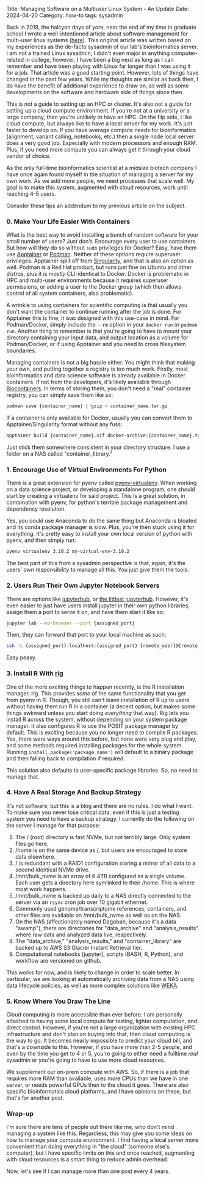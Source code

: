 Title: Managing Software on a Multiuser Linux System - An Update
Date: 2024-04-20
Category: how-to 
tags: sysadmin

Back in 2019, the halcyon days of yore, near the end of my time in graduate school I wrote a well-intentioned article
about software management for multi-user linux systems ([here](/articles/2019-06-25_managing-software-on-a-multiuser-linux-system.html)).
This original article was written based on my experiences as the de-facto sysadmin of our lab's bioinformatics server.
I am not a trained Linux sysadmin, I didn't even major in anything computer-related in college, however, I have been a
big nerd as long as I can remember and have been playing with Linux far longer than I was using it for a job. That
article was a good starting point. However, lots of things have changed in the past few years. While my thoughts are
similar as back then, I do have the benefit of additional experience to draw on, as well as some developments on the
software and hardware side of things since then.

This is not a guide to setting up an HPC or cluster. It's also not a guide for setting up a cloud compute environment.
If you're not at a university or a large company, then you're unlikely to have an HPC. On the flip side, I like cloud
compute, but always like to have a local server for my work. It's just faster to develop on. If you have average compute
needs for bioinformatics (alignment, variant calling, notebooks, etc.) then a single node local server does a very good
job. Especially with modern processors and enough RAM. Plus, if you need more compute you can always get it through your
cloud vendor of choice.

As the only full-time bioinformatics scientist at a midsize biotech company I have once again found myself in the situation
of managing a server for my own work. As we add more people, we need processes that scale well. My goal is to make this
system, augmented with cloud resources, work until reaching 4-5 users.

Consider these tips an addendum to my previous article on the subject.

### 0. Make Your Life Easier With Containers

What is the best way to avoid installing a bunch of random software for your small number of users? Just don't. Encourage
every user to use containers. But how will they do so without `sudo` privileges for Docker? Easy, have them use [Apptainer](https://apptainer.org/)
or [Podman](https://podman.io/). Neither of these options require superuser privileges. Apptainer split off from [Singularity](https://sylabs.io/),
and that is also an option as well. Podman is a Red Hat product, but runs just fine on Ubuntu and other distros, plus it
is *mostly* CLI-identical to Docker. Docker is problematic in HPC and multi-user environments because it requires superuser
permissions, or adding a user to the Docker group (which then allows control of all system containers, also problematic).

A wrinkle to using containers for scientific computing is that usually you don't want the container to continue running
after the job is done. For Apptainer this is fine, it was designed with this use-case in mind. For Podman/Docker, simply
include the `--rm` option in your `docker run` or `podman run`. Another thing to remember is that you're going to have
to mount your directory containing your input data, and output location as a volume for Podman/Docker, or if using
Apptainer and you need to cross filesystem boundaries.

Managing containers is not a big hassle either. You might think that making your own, and putting together a registry is
too much work. Firstly, most bioinformatics and data science software is already available in Docker containers. If not
from the developers, it's likely available through [Biocontainers](https://biocontainers.pro/). In terms of storing them,
you don't need a "real" container registry, you can simply save them like so:

```bash
podman save {container_name} | gzip > container_name.tar.gz
```

If a container is only available for Docker, usually you can convert them to Apptainer/SIngularity format without any
fuss:

```bash
apptainer build {container_name}.sif docker-archive:{container_name}.tar.gz
```

Just stick them somewhere consistent in your directory structure. I use a folder on a NAS called "container_library."

### 1. Encourage Use of Virtual Environments For Python

There is a great extension for pyenv called [pyenv-virtualenv](https://github.com/pyenv/pyenv-virtualenv). When working
on a data science project, or developing a standalone program, one should start by creating a virtualenv for said project.
This is a great solution, in combination with pyenv, for python's terrible package management and dependency resolution.

Yes, you could use Anaconda to do the same thing but Anaconda is bloated and its conda package manager is slow. Plus,
you're then stuck using it for everything. It's pretty easy to install your own local version of python with pyenv, and
then simply run:

```bash
pyenv virtualenv 3.10.2 my-virtual-env-3.10.2
```

The best part of this from a sysadmin perspective is that, again, it's the users' own responsibility to manage all this.
You just give them the tools.

### 2. Users Run Their Own Jupyter Notebook Servers

There are options like [jupyterhub](https://jupyter.org/hub), or [the littlest jupyterhub](https://tljh.jupyter.org/en/latest/).
However, it's even easier to just have users install jupyter in their own python libraries, assign them a port to serve
it on, and have them start it like so:

```bash
jupyter lab --no-browser --port {assigned_port}
```

Then, they can forward that port to your local machine as such:

```bash
ssh -L {assigned_port}:localhost:{assigned_port} {remote_user}@{remote_host_ip}
```

Easy peasy.

### 3. Install R With [rig](https://github.com/r-lib/rig)

One of the more exciting things to happen recently, is the R installation manager, rig. This provides *some* of the same
functionality that you get from pyenv in R. Though, you still can't leave installation of R up to users without having
them run R in a container (a decent option, but makes some things awkward unless you start doing *everything* that way).
Rig lets you install R across the system, without depending on your system package manager. It also configures R to use
the POSIT package manager by default. This is exciting because you no longer need to compile R packages. Yes, there were
ways around this before, but none were very plug and play, and some methods required installing packages for the whole
system. Running `install.package('package_name')` will default to a binary package and then falling back to compilation
if required.

This solution also defaults to user-specific package libraries. So, no need to manage that.

### 4. Have A Real Storage And Backup Strategy

It's not software, but this is a blog and there are no rules. I do what I want. To make sure you never lose critical
data, even if this is just a testing system you need to have a backup strategy. I currently do the following on the
server I manage for that purpose:

1. The / (root) directory is fast NVMe, but not terribly large. Only system files go here.
2. /home is on the same device as /, but users are encouraged to store data elsewhere.
3. / is redundant with a RAID1 configuration storing a mirror of all data to a second identical NVMe drive.
4. /mnt/bulk_nvme is an array of 6 4TB configured as a single volume. Each user gets a directory here symlinked to their
/home. This is where most work happens.
5. /mnt/bulk_nvme is backed up daily to a NAS directly connected to the server via an `rsync` cron job over 10 gigabit ethernet.
6. Commonly used genome/transcriptome references, containers, and other files are available on /mnt/bulk_nvme as well as on the NAS.
7. On the NAS (affectionately named Dagobah, because it's a data "swamp"), there are directories for "data_archive" and
"analysis_results" where raw data and analyzed data live, respectively.
8. The "data_archive," "analysis_results," and "container_library" are backed up to AWS S3 Glacier Instant Retrieval tier.
9. Computational notebooks (jupyter), scripts (BASH, R, Python), and workflow are versioned on github.

This works for now, and is likely to change in order to scale better. In particular, we are looking at automatically
archiving data from a NAS using data lifecycle policies, as well as more complex solutions like [WEKA](https://www.weka.io/).

### 5. Know Where You Draw The Line

Cloud computing is more accessible than ever before. I am personally attached to having *some* local compute for testing,
lighter computation, and direct control. However, if you're not a large organization with existing HPC infrastructure and
don't plan on buying into that, then cloud computing is the way to go. It becomes nearly impossible to predict your cloud
bill, and that's a downside to this. However, if you have more than 2-5 people, and even by the time you get to 4 or 5,
you're going to either need a fulltime *real* sysadmin or you're going to have to use more cloud resources.

We supplement our on-prem compute with AWS. So, if there is a job that requires more RAM than available, uses more CPUs
than we have in one server, or needs powerful GPUs then to the cloud it goes. There are also specific bioinformatics
cloud platforms, and I have opinions on these, but that's for another post.

### Wrap-up

I'm sure there are tens of people out there like me, who don't mind managing a system like this. Regardless, this may give
you some ideas on how to manage your compute environment. I find having a local server more convenient than doing
everything in "the cloud" (someone else's computer), but I have specific limits on this and once reached, augmenting with
cloud resources is a smart thing to reduce admin overhead.

Now, let's see if I can manage more than one post every 4 years.